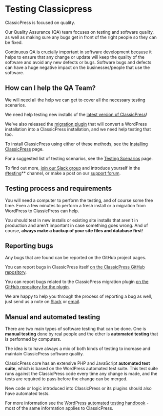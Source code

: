 # Testing Classicpress
ClassicPress is focused on quality.

Our Quality Assurance (QA) team focuses on testing and software quality, as well as making sure any bugs get in front of the right people so they can be fixed.

Continuous QA is crucially important in software development because it helps to ensure that any change or update will keep the quality of the software and avoid any new defects or bugs. Software bugs and defects can have a huge negative impact on the businesses/people that use the software.

## How can I help the QA Team?
We will need all the help we can get to cover all the necessary testing scenarios.

We need help testing new installs of the [latest version of ClassicPress](https://www.classicpress.net/download/)!

We've also released the [migration plugin](https://github.com/ClassicPress/ClassicPress-Migration-Plugin) that will convert a WordPress installation into a ClassicPress installation, and we need help testing that too.

To install ClassicPress using either of these methods, see the [Installing ClassicPress](http://docs.classicpress.net/installing-classicpress/) page.

For a suggested list of testing scenarios, see the [Testing Scenarios](http://docs.classicpress.net/testing-classicpress/scenarios/) page.

To find out more, [join our Slack group](https://www.classicpress.net/join-slack/) and introduce yourself in the [#testing](https://classicpress.slack.com/messages/testing)** channel, or make a post on our [support forum](https://forums.classicpress.net/c/general-discussion).

## Testing process and requirements
You will need a computer to perform the testing, and of course some free time. Even a few minutes to perform a fresh install or a migration from WordPress to ClassicPress can help.

You should test in new installs or existing site installs that aren't in production and aren't important in case something goes wrong. And of course, **always make a backup of your site files and database first**!

## Reporting bugs
Any bugs that are found can be reported on the GitHub project pages.

You can report bugs in ClassicPress itself [on the ClassicPress GitHub repository](https://github.com/ClassicPress/ClassicPress/issues/new).

You can report bugs related to the ClassicPress migration plugin [on the GitHub repository for the plugin](https://github.com/ClassicPress/ClassicPress-Migration-Plugin/issues/new).

We are happy to help you through the process of reporting a bug as well, just send us a note on [Slack](https://www.classicpress.net/join-slack/) or [email](mailto:qa@classicpress.net).

## Manual and automated testing
There are two main types of software testing that can be done. One is **manual testing** done by real people and the other is **automated testing** that is performed by computers.

The idea is to have always a mix of both kinds of testing to increase and maintain ClassicPress software quality.

ClassicPress core has an extensive PHP and JavaScript **automated test suite**, which is based on the WordPress automated test suite. This test suite runs against the ClassicPress code every time any change is made, and the tests are required to pass before the change can be merged.

New code or logic introduced into ClassicPress or its plugins should also have automated tests.

For more information see the [WordPress automated testing handbook](https://make.wordpress.org/core/handbook/testing/automated-testing/) - most of the same information applies to ClassicPress.



